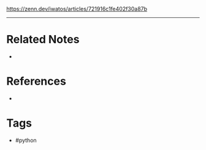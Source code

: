https://zenn.dev/iwatos/articles/721916c1fe402f30a87b

---
# Related Notes
- 

# References
- 

# Tags
- #python 